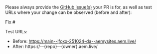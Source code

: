 Please always provide the [GitHub issue(s)](../issues) your PR is for, as well as test URLs where your change can be observed (before and after):

Fix #<gh-issue-id>

Test URLs:
- Before: https://main--jfoxx-251024-da--aemysites.aem.live/
- After: https://<branch>--{repo}--{owner}.aem.live/
